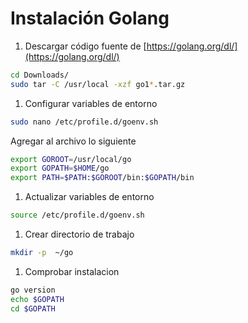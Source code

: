 # Instalación Golang

1. Descargar código fuente de [https://golang.org/dl/](https://golang.org/dl/)
```bash
cd Downloads/
sudo tar -C /usr/local -xzf go1*.tar.gz
```
1. Configurar variables de entorno
```bash
sudo nano /etc/profile.d/goenv.sh
```
Agregar al archivo lo siguiente
```bash
export GOROOT=/usr/local/go
export GOPATH=$HOME/go
export PATH=$PATH:$GOROOT/bin:$GOPATH/bin
```
1. Actualizar variables de entorno
```bash
source /etc/profile.d/goenv.sh
```
1. Crear directorio de trabajo
```bash
mkdir -p  ~/go
```
1. Comprobar instalacion
```bash
go version
echo $GOPATH
cd $GOPATH
```
